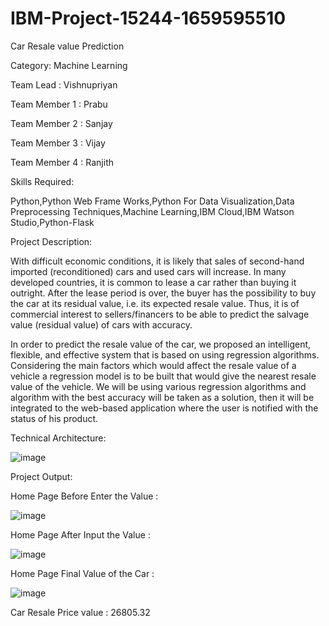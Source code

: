 # IBM-Project-15244-1659595510

Car Resale value Prediction

Category: Machine Learning

Team Lead : Vishnupriyan

Team Member 1 : Prabu

Team Member 2 : Sanjay

Team Member 3 : Vijay

Team Member 4 : Ranjith


Skills Required:

Python,Python Web Frame Works,Python For Data Visualization,Data Preprocessing Techniques,Machine Learning,IBM Cloud,IBM Watson Studio,Python-Flask

Project Description:

With difficult economic conditions, it is likely that sales of second-hand imported (reconditioned) cars and used cars will increase. In many developed countries, it is common to lease a car rather than buying it outright. After the lease period is over, the buyer has the possibility to buy the car at its residual value, i.e. its expected resale value. Thus, it is of commercial interest to sellers/financers to be able to predict the salvage value (residual value) of cars with accuracy.

In order to predict the resale value of the car, we proposed an intelligent, flexible, and effective system that is based on using regression algorithms. Considering the main factors which would affect the resale value of a vehicle a regression model is to be built that would give the nearest resale value of the vehicle. We will be using various regression algorithms and algorithm with the best accuracy will be taken as a solution, then it will be integrated to the web-based application where the user is notified with the status of his product.

Technical Architecture:

![image](https://user-images.githubusercontent.com/107169333/202589515-a198f2cd-fe21-4e8e-acbd-a2a443afb4a0.png)

Project Output:

Home Page Before Enter the Value :

![image](https://user-images.githubusercontent.com/107169333/202589830-8b23c180-8e1d-4b64-a7cd-0701c146a2b7.png)

Home Page After Input the Value :

![image](https://user-images.githubusercontent.com/107169333/202590017-bfd57aac-8936-4aea-ad31-afa5dcc536cc.png)

Home Page Final Value of the Car : 

![image](https://user-images.githubusercontent.com/107169333/202590133-a32de057-1052-4ffa-bb27-8d62ce969056.png)


Car Resale Price value : 26805.32


